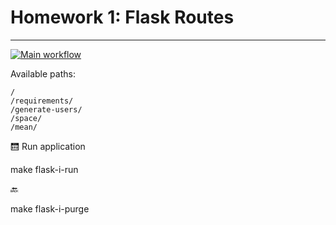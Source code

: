 # Homework 1: Flask Routes


---
[![Main workflow](https://github.com/hillel-i-python-pro-i-2022-08-26/homework__flask_routes__GoshovskyiP/actions/workflows/main-workflow.yaml/badge.svg)](https://github.com/hillel-i-python-pro-i-2022-08-26/homework__flask_routes__GoshovskyiP/actions/workflows/main-workflow.yaml)


Available paths:


    /
    /requirements/
    /generate-users/
    /space/
    /mean/

🛗 Run application

make flask-i-run

🔙

make flask-i-purge

